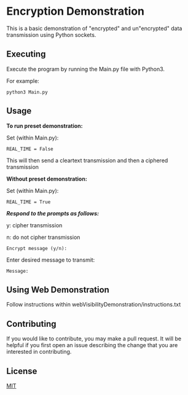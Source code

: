 # Encryption Demonstration

This is a basic demonstration of "encrypted" and un"encrypted" data transmission using Python sockets.

## Executing

Execute the program by running the Main.py file with Python3.

For example:
```shell
python3 Main.py
```

## Usage

**To run preset demonstration:**

Set (within Main.py):

```python3
REAL_TIME = False
```

This will then send a cleartext transmission and then a ciphered transmission


**Without preset demonstration:**

Set (within Main.py):

```python3
REAL_TIME = True
```


***Respond to the prompts as follows:***

y: cipher transmission

n: do not cipher transmission

```
Encrypt message (y/n): 
```


Enter desired message to transmit:
```
Message: 
```

## Using Web Demonstration
Follow instructions within webVisibilityDemonstration/instructions.txt

## Contributing
If you would like to contribute, you may make a pull request. It will be helpful if you first open an issue describing the change that you are interested in contributing.

## License
[MIT](https://choosealicense.com/licenses/mit/)